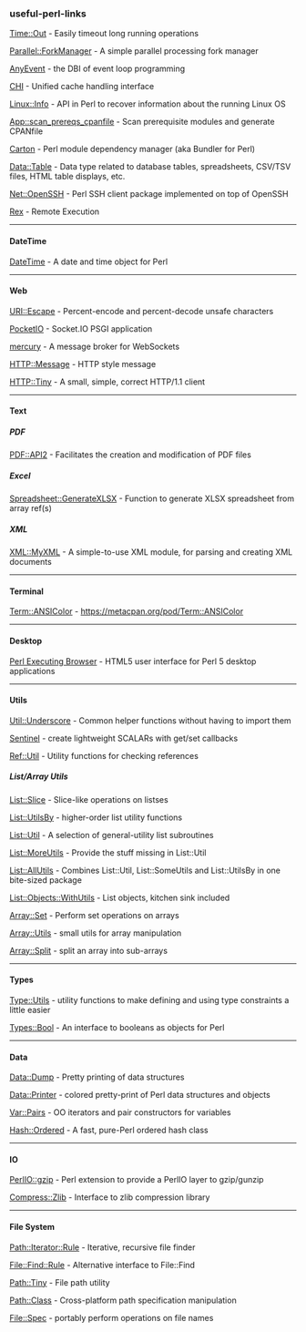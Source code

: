 ### useful-perl-links

[Time::Out](https://metacpan.org/pod/Time::Out) - Easily timeout long running operations

[Parallel::ForkManager](https://metacpan.org/pod/Parallel::ForkManager) - A simple parallel processing fork manager

[AnyEvent](https://metacpan.org/pod/AnyEvent) - the DBI of event loop programming

[CHI](https://metacpan.org/pod/CHI) - Unified cache handling interface

[Linux::Info](https://metacpan.org/pod/release/ARFREITAS/Linux-Info-1.1/lib/Linux/Info.pm) - API in Perl to recover information about the running Linux OS

[App::scan_prereqs_cpanfile](https://metacpan.org/pod/distribution/App-scan_prereqs_cpanfile/script/scan-prereqs-cpanfile) - Scan prerequisite modules and generate CPANfile

[Carton](https://metacpan.org/pod/Carton) - Perl module dependency manager (aka Bundler for Perl)

[Data::Table](https://metacpan.org/pod/Data::Table) - Data type related to database tables, spreadsheets, CSV/TSV files, HTML table displays, etc.

[Net::OpenSSH](https://metacpan.org/pod/Net::OpenSSH) - Perl SSH client package implemented on top of OpenSSH

[Rex](https://metacpan.org/pod/Rex) - Remote Execution

---------
 
#### DateTime

[DateTime](https://metacpan.org/pod/DateTime) - A date and time object for Perl

---------

#### Web

[URI::Escape](https://metacpan.org/pod/URI::Escape) - Percent-encode and percent-decode unsafe characters

[PocketIO](https://metacpan.org/pod/PocketIO) - Socket.IO PSGI application

[mercury](https://metacpan.org/pod/distribution/Mercury/bin/mercury) - A message broker for WebSockets

[HTTP::Message](https://metacpan.org/pod/HTTP::Message) - HTTP style message

[HTTP::Tiny](https://metacpan.org/pod/HTTP::Tiny) - A small, simple, correct HTTP/1.1 client

---------

#### Text

##### PDF

[PDF::API2](https://metacpan.org/pod/PDF::API2) - Facilitates the creation and modification of PDF files

##### Excel

[Spreadsheet::GenerateXLSX](https://metacpan.org/pod/Spreadsheet::GenerateXLSX) - Function to generate XLSX spreadsheet from array ref(s)

##### XML

[XML::MyXML](https://metacpan.org/pod/XML::MyXML) - A simple-to-use XML module, for parsing and creating XML documents

---------

#### Terminal

[Term::ANSIColor](https://metacpan.org/pod/Term::ANSIColor) - https://metacpan.org/pod/Term::ANSIColor

---------

#### Desktop

[Perl Executing Browser](https://github.com/ddmitov/perl-executing-browser) - HTML5 user interface for Perl 5 desktop applications

---------

#### Utils

[Util::Underscore](https://metacpan.org/pod/Util::Underscore) - Common helper functions without having to import them

[Sentinel](https://metacpan.org/pod/Sentinel) - create lightweight SCALARs with get/set callbacks

[Ref::Util](https://metacpan.org/pod/Ref::Util) - Utility functions for checking references

##### List/Array Utils

[List::Slice](https://metacpan.org/pod/List::Slice) - Slice-like operations on listses

[List::UtilsBy](https://metacpan.org/pod/List::UtilsBy) - higher-order list utility functions

[List::Util](https://metacpan.org/pod/List::Util) - A selection of general-utility list subroutines

[List::MoreUtils](https://metacpan.org/pod/List::MoreUtils) - Provide the stuff missing in List::Util

[List::AllUtils](https://metacpan.org/pod/List::AllUtils) - Combines List::Util, List::SomeUtils and List::UtilsBy in one bite-sized package

[List::Objects::WithUtils](https://metacpan.org/pod/List::Objects::WithUtils) - List objects, kitchen sink included

[Array::Set](https://metacpan.org/pod/Array::Set) - Perform set operations on arrays

[Array::Utils](https://metacpan.org/pod/Array::Utils) - small utils for array manipulation

[Array::Split](https://metacpan.org/pod/Array::Split) - split an array into sub-arrays

---------

#### Types

[Type::Utils](https://metacpan.org/pod/Type::Utils) - utility functions to make defining and using type constraints a little easier

[Types::Bool](https://metacpan.org/pod/Types::Bool) - An interface to booleans as objects for Perl

---------

#### Data

[Data::Dump](https://metacpan.org/pod/Data::Dump) - Pretty printing of data structures

[Data::Printer](https://metacpan.org/pod/Data::Printer) - colored pretty-print of Perl data structures and objects

[Var::Pairs](https://metacpan.org/pod/Var::Pairs) - OO iterators and pair constructors for variables

[Hash::Ordered](https://metacpan.org/pod/Hash::Ordered) - A fast, pure-Perl ordered hash class

---------

#### IO

[PerlIO::gzip](https://metacpan.org/pod/PerlIO::gzip) - Perl extension to provide a PerlIO layer to gzip/gunzip

[Compress::Zlib](https://metacpan.org/pod/Compress::Zlib) - Interface to zlib compression library

---------

#### File System

[Path::Iterator::Rule](https://metacpan.org/pod/Path::Iterator::Rule) - Iterative, recursive file finder

[File::Find::Rule](https://metacpan.org/pod/File::Find::Rule) - Alternative interface to File::Find

[Path::Tiny](https://metacpan.org/pod/Path::Tiny) - File path utility

[Path::Class](https://metacpan.org/pod/Path::Class) - Cross-platform path specification manipulation

[File::Spec](https://metacpan.org/pod/File::Spec) - portably perform operations on file names
